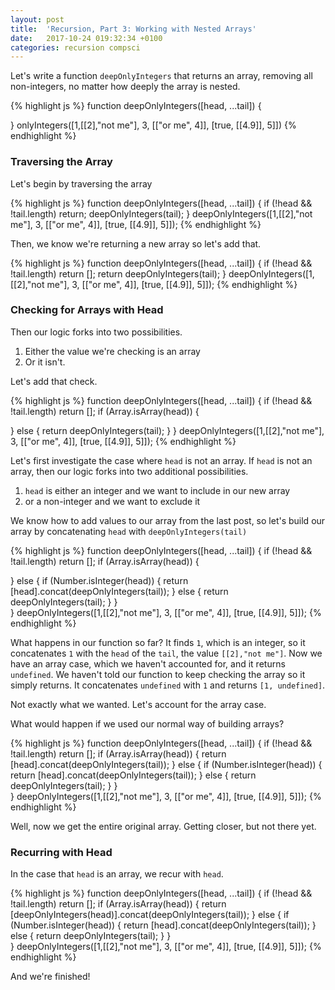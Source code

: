 ```yaml
---
layout: post
title:  'Recursion, Part 3: Working with Nested Arrays'
date:   2017-10-24 019:32:34 +0100
categories: recursion compsci
---
```


Let's write a function `deepOnlyIntegers` that returns an array, removing all non-integers, no matter how deeply the array is nested.  

{% highlight js %}
function deepOnlyIntegers([head, ...tail]) {

}
onlyIntegers([1,[[2],"not me"], 3, [["or me", 4]], [true, [[4.9]], 5]])
{% endhighlight %}

### Traversing the Array

Let's begin by traversing the array

{% highlight js %}
function deepOnlyIntegers([head, ...tail]) {
  if (!head && !tail.length) return;
  deepOnlyIntegers(tail);
}
deepOnlyIntegers([1,[[2],"not me"], 3, [["or me", 4]], [true, [[4.9]], 5]]);
{% endhighlight %}

Then, we know we're returning a new array so let's add that.

{% highlight js %}
function deepOnlyIntegers([head, ...tail]) {
  if (!head && !tail.length) return [];
  return deepOnlyIntegers(tail);
}
deepOnlyIntegers([1,[[2],"not me"], 3, [["or me", 4]], [true, [[4.9]], 5]]);
{% endhighlight %}

### Checking for Arrays with Head

Then our logic forks into two possibilities.  
1. Either the value we're checking is an array
2. Or it isn't.  

Let's add that check.

{% highlight js %}
function deepOnlyIntegers([head, ...tail]) {
  if (!head && !tail.length) return [];
  if (Array.isArray(head)) {
    
  } else  {
    return deepOnlyIntegers(tail); 
  } 
}
deepOnlyIntegers([1,[[2],"not me"], 3, [["or me", 4]], [true, [[4.9]], 5]]);
{% endhighlight %}

Let's first investigate the case where `head` is not an array.  If `head` is not an array, then our logic forks into two additional possibilities.  
1. `head` is either an integer and we want to include in our new array
2. or a non-integer and we want to exclude it 

We know how to add values to our array from the last post, so let's build our array by concatenating `head` with `deepOnlyIntegers(tail)`

{% highlight js %}
function deepOnlyIntegers([head, ...tail]) {
  if (!head && !tail.length) return [];
  if (Array.isArray(head)) {
    
  } else {
    if (Number.isInteger(head)) {
      return [head].concat(deepOnlyIntegers(tail));
    } else {
      return deepOnlyIntegers(tail);
    }
  }  
}
deepOnlyIntegers([1,[[2],"not me"], 3, [["or me", 4]], [true, [[4.9]], 5]]);
{% endhighlight %}

What happens in our function so far?  It finds `1`, which is an integer, so it concatenates `1` with the `head` of the `tail`, the value `[[2],"not me"]`.  Now we have an array case, which we haven't accounted for, and it returns `undefined`.  We haven't told our function to keep checking the array so it simply returns.  It concatenates `undefined` with `1` and returns `[1, undefined]`.

Not exactly what we wanted.  Let's account for the array case.

What would happen if we used our normal way of building arrays?

{% highlight js %}
function deepOnlyIntegers([head, ...tail]) {
  if (!head && !tail.length) return [];
  if (Array.isArray(head)) {
    return [head].concat(deepOnlyIntegers(tail));
  } else {
    if (Number.isInteger(head)) {
      return [head].concat(deepOnlyIntegers(tail));
    } else {
      return deepOnlyIntegers(tail);
    }
  }  
}
deepOnlyIntegers([1,[[2],"not me"], 3, [["or me", 4]], [true, [[4.9]], 5]]);
{% endhighlight %}

Well, now we get the entire original array.  Getting closer, but not there yet.

### Recurring with Head

In the case that `head` is an array, we recur with `head`.

{% highlight js %}
function deepOnlyIntegers([head, ...tail]) {
  if (!head && !tail.length) return [];
  if (Array.isArray(head)) {
    return [deepOnlyIntegers(head)].concat(deepOnlyIntegers(tail));
  } else {
    if (Number.isInteger(head)) {
      return [head].concat(deepOnlyIntegers(tail));
    } else {
      return deepOnlyIntegers(tail);
    }
  }  
}
deepOnlyIntegers([1,[[2],"not me"], 3, [["or me", 4]], [true, [[4.9]], 5]]);
{% endhighlight %}

And we're finished!







